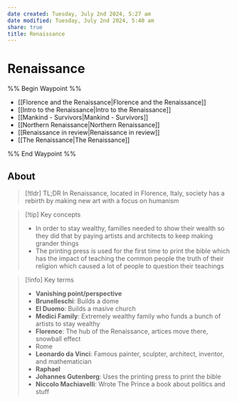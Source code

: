 ```yaml
---
date created: Tuesday, July 2nd 2024, 5:27 am
date modified: Tuesday, July 2nd 2024, 5:40 am
share: true
title: Renaissance
---
```


# Renaissance

%% Begin Waypoint %%

- [[Florence and the Renaissance|Florence and the Renaissance]]
- [[Intro to the Renaissance|Intro to the Renaissance]]
- [[Mankind - Survivors|Mankind - Survivors]]
- [[Northern Renaissance|Northern Renaissance]]
- [[Renaissance in review|Renaissance in review]]
- [[The Renaissance|The Renaissance]]

%% End Waypoint %%

## About

> [!tldr] TL;DR
> In Renaissance, located in Florence, Italy, society has a rebirth by making new art with a focus on humanism

> [!tip] Key concepts
>
> - In order to stay wealthy, familles needed to show their wealth so they did that by paying artists and architects to keep making grander things
> - The printing press is used for the first time to print the bible which has the impact of teaching the common people the truth of their religion which caused a lot of people to question their teachings

> [!info] Key terms
>
> - **Vanishing point/perspective**
> - **Brunelleschi**: Builds a dome
> - **El Duomo**: Builds a masive church
> - **Medici Family**: Extremely wealthy family who funds a bunch of artists to stay wealthy
> - **Florence**: The hub of the Renaissance, artices move there, snowball effect
> - Rome
> - **Leonardo da Vinci**: Famous painter, sculpter, architect, inventor, and mathematician
> - **Raphael**
> - **Johannes Gutenberg**: Uses the printing press to print the bible
> - **Niccolo Machiavelli**: Wrote The Prince a book about politics and stuff
